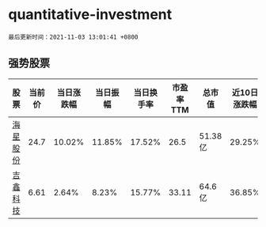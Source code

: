 # quantitative-investment

`最后更新时间：2021-11-03 13:01:41 +0800`

## 强势股票

|股票|当前价|当日涨跌幅|当日振幅|当日换手率|市盈率TTM|总市值|近10日涨跌幅|
|----|----|----|----|----|----|----|----|
|[海星股份](https://xueqiu.com/S/SH603115)|24.7|10.02%|11.85%|17.52%|26.5|51.38亿|29.25%|
|[吉鑫科技](https://xueqiu.com/S/SH601218)|6.61|2.64%|8.23%|15.77%|33.11|64.6亿|36.85%|

